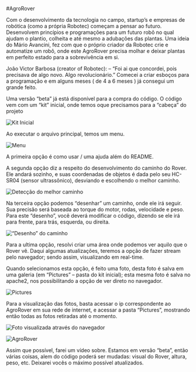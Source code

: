 #AgroRover

Com o desenvolvimento da tecnologia no campo, startup’s e empresas de robótica (como a própria Robotec) começam a pensar ao futuro. Desenvolvem princípios e programações para um futuro robô no qual ajudam o plantio, colheita e até mesmo a adubações das plantas. Uma ideia do Mário Avancini, fez com que o próprio criador da Robotec crie e automatize um robô, onde este AgroRover precisa molhar e deixar plantas em perfeito estado para a sobrevivência em si.

João Victor Barbosa (creator of  Robotec): – “Foi ai que concordei, pois precisava de algo novo. Algo revolucionário.” Comecei a criar esboços para a programação e em alguns meses ( de 4 a 6 meses ) já consegui um grande feito.

Uma versão “beta” já está disponível para a compra do código. O código vem com um “kit” inicial, onde temos oque precisamos para a “cabeça” do projeto

![Kit Inicial](https://raw.githubusercontent.com/vicpb/robotec-projects/AgroRover01.png)

Ao executar o arquivo principal, temos um menu.

![Menu](https://raw.githubusercontent.com/vicpb/robotec-projects/agrorover/AgroRover02.png)

A primeira opção é como usar / uma ajuda além do README.

A segunda opção diz a respeito do desenvolvimento do caminho do Rover. Ele andará sozinho, e suas coordenadas de objetos é dada pelo seu HC-SR04 (sensor ultrassônico), desviando e escolhendo o melhor caminho.

![Detecção do melhor caminho](https://raw.githubusercontent.com/vicpb/robotec-projects/agrorover/AgroRover03.png)

Na terceira opção podemos “desenhar” um caminho, onde ele irá seguir. Sua precisão será baseada ao torque do motor, rodas, velocidade e peso. Para este “desenho”, você deverá modificar o código, dizendo se ele irá para frente, para trás, esquerda, ou direita.

![“Desenho” do caminho](https://raw.githubusercontent.com/vicpb/robotec-projects/agrorover/AgroRover04.png)

Para a ultima opção, resolvi criar uma área onde podemos ver aquilo que o Rover vê. Daqui algumas atualizações, teremos a opção de fazer stream pelo navegador; sendo assim, visualizando em real-time.

Quando selecionamos esta opção, é feito uma foto, desta foto é salva em uma galeria (em “Pictures” – pasta do kit inicial); esta mesma foto é salva no apache2, nos possibilitando a opção de ver direto no navegador.

![Pictures](https://raw.githubusercontent.com/vicpb/robotec-projects/agrorover/AgroRover05.png)

Para a visualização das fotos, basta acessar o ip correspondente ao AgroRover em sua rede de internet, e acessar a pasta “Pictures”, mostrando então todas as fotos retiradas até o momento.

![Foto visualizada através do navegador](https://raw.githubusercontent.com/vicpb/robotec-projects/agrorover/AgroRover06.png)

![AgroRover](https://raw.githubusercontent.com/vicpb/robotec-projects/agrorover/Rover.png)

Assim que possível, farei um vídeo sobre. Estamos em versão “beta”, então várias coisas, alem do código poderá ser mudadas: visual do Rover, altura, peso, etc. Deixarei vocês o máximo possível atualizados.